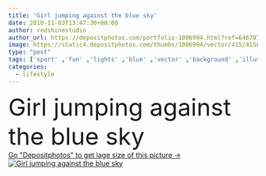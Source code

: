 ```yaml
---
title: 'Girl jumping against the blue sky'
date: 2010-11-03T13:47:30+00:00
author: redshinestudio
author_url: https://depositphotos.com/portfolio-1006994.html?ref=64678756
image: https://static4.depositphotos.com/thumbs/1006994/vector/415/4158976/api_thumb_450.jpg?forcejpeg=true
type: "post"
tags: ['sport' ,'fun' ,'lights' ,'blue' ,'vector' ,'background' ,'illustration' ,'high' ,'isolated' ,'sky' ,'happy' ,'person' ,'human' ,'art' ,'girl' ,'female' ,'young' ,'people' ,'women' ,'freedom' ,'sun' ,'happiness' ,'vitality' ,'joy' ,'flying' ,'sunny' ,'health' ,'healthy' ,'teenager' ,'black' ,'silhouette' ,'cartoon' ,'symbol' ,'active' ,'jumping' ,'lifestyle' ,'emotional' ,'body' ,'Exercising' ,'jump' ,'vacation' ,'clip art' ,'extreme' ,'athletics' ,'enjoying' ,'wellness' ,'activities' ,'teens' ,'against' ,'weekend' ]
categories: 
  - lifestyle
---
```

<div aling="center">
            <font size="60"> Girl jumping against the blue sky</font>   
</div>
<div>
    <a href='https://static4.depositphotos.com/thumbs/1006994/vector/415/4158976/api_thumb_450.jpg?forcejpeg=true?ref=64678756' target=_blank > Go "Depositphotos" to get lage size of this picture ->
        <img href='https://static4.depositphotos.com/thumbs/1006994/vector/415/4158976/api_thumb_450.jpg?forcejpeg=true?ref=64678756' src='https://static4.depositphotos.com/1006994/415/v/950/depositphotos_4158976-stock-illustration-girl-jumping-against-the-blue.jpg?forcejpeg=true' alt='Girl jumping against the blue sky' >
    </a>
</div>
